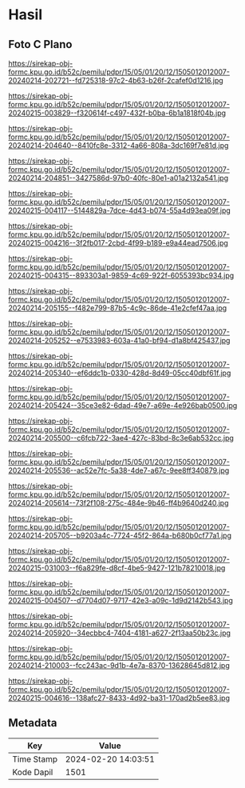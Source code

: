 # Hasil

## Foto C Plano

https://sirekap-obj-formc.kpu.go.id/b52c/pemilu/pdpr/15/05/01/20/12/1505012012007-20240214-202721--fd725318-97c2-4b63-b26f-2cafef0d1216.jpg

https://sirekap-obj-formc.kpu.go.id/b52c/pemilu/pdpr/15/05/01/20/12/1505012012007-20240215-003829--f320614f-c497-432f-b0ba-6b1a1818f04b.jpg

https://sirekap-obj-formc.kpu.go.id/b52c/pemilu/pdpr/15/05/01/20/12/1505012012007-20240214-204640--8410fc8e-3312-4a66-808a-3dc169f7e81d.jpg

https://sirekap-obj-formc.kpu.go.id/b52c/pemilu/pdpr/15/05/01/20/12/1505012012007-20240214-204851--3427586d-97b0-40fc-80e1-a01a2132a541.jpg

https://sirekap-obj-formc.kpu.go.id/b52c/pemilu/pdpr/15/05/01/20/12/1505012012007-20240215-004117--5144829a-7dce-4d43-b074-55a4d93ea09f.jpg

https://sirekap-obj-formc.kpu.go.id/b52c/pemilu/pdpr/15/05/01/20/12/1505012012007-20240215-004216--3f2fb017-2cbd-4f99-b189-e9a44ead7506.jpg

https://sirekap-obj-formc.kpu.go.id/b52c/pemilu/pdpr/15/05/01/20/12/1505012012007-20240215-004315--893303a1-9859-4c69-922f-6055393bc934.jpg

https://sirekap-obj-formc.kpu.go.id/b52c/pemilu/pdpr/15/05/01/20/12/1505012012007-20240214-205155--f482e799-87b5-4c9c-86de-41e2cfef47aa.jpg

https://sirekap-obj-formc.kpu.go.id/b52c/pemilu/pdpr/15/05/01/20/12/1505012012007-20240214-205252--e7533983-603a-41a0-bf94-d1a8bf425437.jpg

https://sirekap-obj-formc.kpu.go.id/b52c/pemilu/pdpr/15/05/01/20/12/1505012012007-20240214-205340--ef6ddc1b-0330-428d-8d49-05cc40dbf61f.jpg

https://sirekap-obj-formc.kpu.go.id/b52c/pemilu/pdpr/15/05/01/20/12/1505012012007-20240214-205424--35ce3e82-6dad-49e7-a69e-4e926bab0500.jpg

https://sirekap-obj-formc.kpu.go.id/b52c/pemilu/pdpr/15/05/01/20/12/1505012012007-20240214-205500--c6fcb722-3ae4-427c-83bd-8c3e6ab532cc.jpg

https://sirekap-obj-formc.kpu.go.id/b52c/pemilu/pdpr/15/05/01/20/12/1505012012007-20240214-205536--ac52e7fc-5a38-4de7-a67c-9ee8ff340879.jpg

https://sirekap-obj-formc.kpu.go.id/b52c/pemilu/pdpr/15/05/01/20/12/1505012012007-20240214-205614--73f2f108-275c-484e-9b46-ff4b9640d240.jpg

https://sirekap-obj-formc.kpu.go.id/b52c/pemilu/pdpr/15/05/01/20/12/1505012012007-20240214-205705--b9203a4c-7724-45f2-864a-b680b0cf77a1.jpg

https://sirekap-obj-formc.kpu.go.id/b52c/pemilu/pdpr/15/05/01/20/12/1505012012007-20240215-031003--f6a829fe-d8cf-4be5-9427-121b78210018.jpg

https://sirekap-obj-formc.kpu.go.id/b52c/pemilu/pdpr/15/05/01/20/12/1505012012007-20240215-004507--d7704d07-9717-42e3-a09c-1d9d2142b543.jpg

https://sirekap-obj-formc.kpu.go.id/b52c/pemilu/pdpr/15/05/01/20/12/1505012012007-20240214-205920--34ecbbc4-7404-4181-a627-2f13aa50b23c.jpg

https://sirekap-obj-formc.kpu.go.id/b52c/pemilu/pdpr/15/05/01/20/12/1505012012007-20240214-210003--fcc243ac-9d1b-4e7a-8370-13628645d812.jpg

https://sirekap-obj-formc.kpu.go.id/b52c/pemilu/pdpr/15/05/01/20/12/1505012012007-20240215-004616--138afc27-8433-4d92-ba31-170ad2b5ee83.jpg


## Metadata

| Key        | Value               |
| ---------- | ------------------- |
| Time Stamp | 2024-02-20 14:03:51 |
| Kode Dapil | 1501                |



